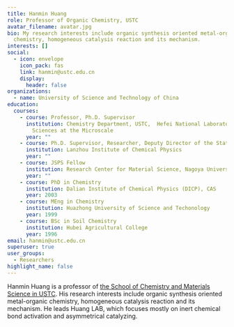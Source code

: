 ```yaml
---
title: Hanmin Huang
role: Professor of Organic Chemistry, USTC
avatar_filename: avatar.jpg
bio: My research interests include organic synthesis oriented metal-organic
  chemistry, homogeneous catalysis reaction and its mechanism.
interests: []
social:
  - icon: envelope
    icon_pack: fas
    link: hanmin@ustc.edu.cn
    display:
      header: false
organizations:
  - name: University of Science and Technology of China
education:
  courses:
    - course: Professor, Ph.D. Supervisor
      institution: Chemistry Department, USTC,  Hefei National Laboratory for Physical
        Sciences at the Microscale
      year: ""
    - course: Ph.D. Supervisor, Researcher, Deputy Director of the State Key Laboratory
      institution: Lanzhou Institute of Chemical Physics
      year: ""
    - course: JSPS Fellow
      institution: Research Center for Material Science, Nagoya University
      year: ""
    - course: PhD in Chemistry
      institution: Dalian Institute of Chemical Physics (DICP), CAS
      year: 2003
    - course: MEng in Chemistry
      institution: Huazhong University of Science and Techonology
      year: 1999
    - course: BSc in Soil Chemistry
      institution: Hubei Agricultural College
      year: 1996
email: hanmin@ustc.edu.cn
superuser: true
user_groups:
  - Researchers
highlight_name: false
---
```

Hanmin Huang is a professor of [the School of Chemistry and Materials Science in USTC](<https://scms.ustc.edu.cn/>). His research interests include organic synthesis oriented metal-organic chemistry, homogeneous catalysis reaction and its mechanism. He leads Huang LAB, which focuses mostly on inert chemical bond activation and asymmetrical catalyzing.